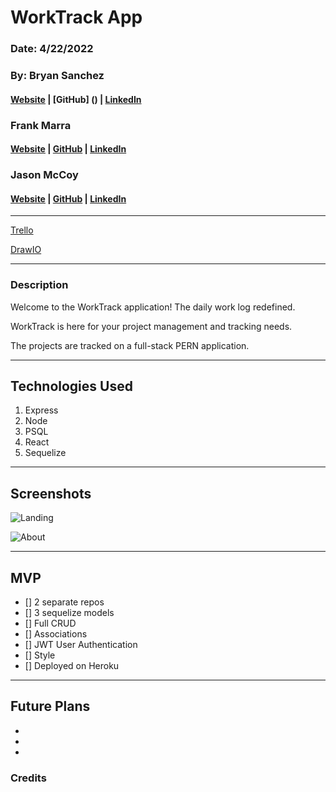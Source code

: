 # WorkTrack App

### Date: 4/22/2022

### By: Bryan Sanchez

#### [Website]() | [GitHub] () | [LinkedIn](https://www.https://www.linkedin.com/in/bryvn1xx/)

### Frank Marra

#### [Website]() | [GitHub]() | [LinkedIn](https://www.linkedin.com/in/frankrmarra/)

### Jason McCoy

#### [Website]() | [GitHub](https://github.com/MC-JSON) | [LinkedIn](https://www.linkedin.com/in/jasonwmccoy/)

---

[Trello]()

[DrawIO]()

---

### Description

Welcome to the WorkTrack application! The daily work log redefined.

WorkTrack is here for your project management and tracking needs.

The projects are tracked on a full-stack PERN application.

---

## Technologies Used

1.  Express
2.  Node
3.  PSQL
4.  React
5.  Sequelize

---

## Screenshots

![Landing]()

![About]()

---

## **MVP**

- [] 2 separate repos
- [] 3 sequelize models
- [] Full CRUD
- [] Associations
- [] JWT User Authentication
- [] Style
- [] Deployed on Heroku

---

## **Future Plans**

-

-

-

### **Credits**

###

###
